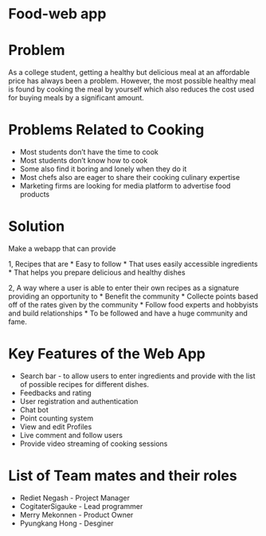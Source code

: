 # Food-web app

# Problem

As a college student, getting a healthy but delicious meal at an affordable price has always been a problem.
However, the most possible healthy meal is found by cooking the meal by yourself which also reduces the cost used for buying meals by a significant amount.

# Problems Related to Cooking

* Most students don’t have the time to cook
* Most students don’t know how to cook
* Some also find it boring and lonely when they do it
* Most chefs also are eager to share their cooking culinary expertise
* Marketing firms are looking for media platform to advertise food products

# Solution

Make a webapp that can provide

 1, Recipes that are 
            * Easy to follow
            * That uses easily accessible ingredients
            * That helps you prepare delicious and healthy dishes

2,  A way where a user is able to enter their own recipes as a signature providing an opportunity to 
            * Benefit the community
            * Collecte points based off of the rates given by the community
            * Follow food experts and hobbyists and build relationships
            * To be followed and have a huge community and fame.
            
            
# Key Features of the Web App

* Search bar - to allow users to enter ingredients and provide with the list of possible recipes for different dishes.
* Feedbacks and rating
* User registration and authentication
* Chat bot 
* Point counting system
* View  and edit Profiles
* Live comment and follow users 
* Provide video streaming of cooking sessions 


# List of Team mates and their roles

*  Rediet Negash - Project Manager
*  CogitaterSigauke - Lead programmer
*  Merry Mekonnen - Product Owner
*  Pyungkang Hong - Desginer



